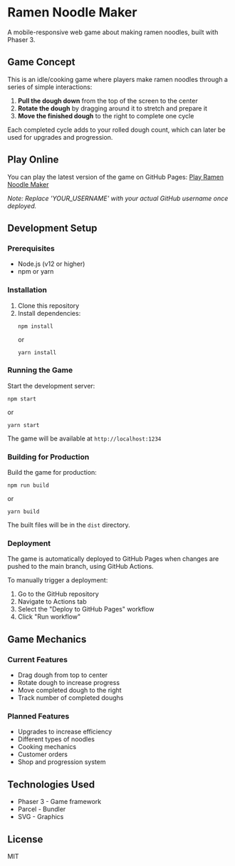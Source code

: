 # Ramen Noodle Maker

A mobile-responsive web game about making ramen noodles, built with Phaser 3.

## Game Concept

This is an idle/cooking game where players make ramen noodles through a series of simple interactions:

1. **Pull the dough down** from the top of the screen to the center
2. **Rotate the dough** by dragging around it to stretch and prepare it
3. **Move the finished dough** to the right to complete one cycle

Each completed cycle adds to your rolled dough count, which can later be used for upgrades and progression.

## Play Online

You can play the latest version of the game on GitHub Pages:
[Play Ramen Noodle Maker](https://YOUR_USERNAME.github.io/03-12-ramen/)

*Note: Replace 'YOUR_USERNAME' with your actual GitHub username once deployed.*

## Development Setup

### Prerequisites

- Node.js (v12 or higher)
- npm or yarn

### Installation

1. Clone this repository
2. Install dependencies:
   ```
   npm install
   ```
   or
   ```
   yarn install
   ```

### Running the Game

Start the development server:
```
npm start
```
or
```
yarn start
```

The game will be available at `http://localhost:1234`

### Building for Production

Build the game for production:
```
npm run build
```
or
```
yarn build
```

The built files will be in the `dist` directory.

### Deployment

The game is automatically deployed to GitHub Pages when changes are pushed to the main branch, using GitHub Actions.

To manually trigger a deployment:
1. Go to the GitHub repository
2. Navigate to Actions tab
3. Select the "Deploy to GitHub Pages" workflow
4. Click "Run workflow"

## Game Mechanics

### Current Features

- Drag dough from top to center
- Rotate dough to increase progress
- Move completed dough to the right
- Track number of completed doughs

### Planned Features

- Upgrades to increase efficiency
- Different types of noodles
- Cooking mechanics
- Customer orders
- Shop and progression system

## Technologies Used

- Phaser 3 - Game framework
- Parcel - Bundler
- SVG - Graphics

## License

MIT 